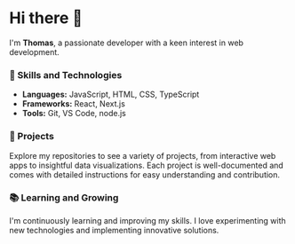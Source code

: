 # Hi there 👋

I'm **Thomas**, a passionate developer with a keen interest in web development.

### 🚀 Skills and Technologies
- **Languages:** JavaScript, HTML, CSS, TypeScript
- **Frameworks:** React, Next.js
- **Tools:** Git, VS Code, node.js

### 🌟 Projects
Explore my repositories to see a variety of projects, from interactive web apps to insightful data visualizations. Each project is well-documented and comes with detailed instructions for easy understanding and contribution.

### 📚 Learning and Growing
I'm continuously learning and improving my skills. I love experimenting with new technologies and implementing innovative solutions.




